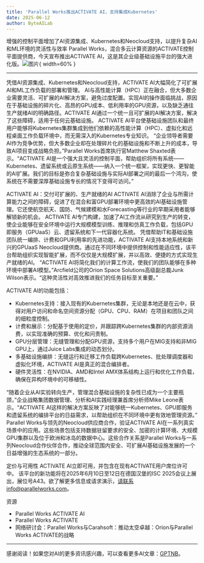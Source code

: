 ```yaml
---
title: 'Parallel Works推出ACTIVATE AI，支持集成Kubernetes'
date: 2025-06-12
author: ByteAILab
---
```


增强的控制平面增加了AI资源集成、Kubernetes和Neocloud支持，以提升复杂AI和ML环境的灵活性与效率
Parallel Works，混合多云计算资源的ACTIVATE控制平面提供商，今天宣布推出ACTIVATE AI，这是其企业级基础设施平台的强大进化版。![图片](https://ai-techpark.com/wp-content/uploads/Parallel-Works.jpg){ width=60% }

---
凭借AI资源集成、Kubernetes和Neocloud支持，ACTIVATE AI大幅简化了可扩展AI和ML工作负载的部署和管理。
AI与高性能计算（HPC）正在融合，但大多数企业需要灵活、可扩展的AI解决方案，避免过度配置。实现AI的操作面临挑战，原因在于基础设施的碎片化、高昂的GPU成本、低利用率的GPU资源，以及缺乏通往生产就绪AI的明确路径。ACTIVATE AI通过一个统一且可扩展的AI解决方案，解决了这些障碍，适用于任何云基础设施。
ACTIVATE AI平台使基础设施团队和最终用户能够将Kubernetes集群集成到他们依赖的高性能计算（HPC）、虚拟化和远程桌面工作负载环境中，而无需深入的Kubernetes专业知识。
“企业领导者需要AI作为竞争优势，但大多数企业却在处理碎片化的基础设施和不断上升的成本，导致AI项目变成战略负担。”Parallel Works首席执行官Matthew Shaxted表示。“ACTIVATE AI是一个强大且灵活的控制平面，帮助组织将所有系统——Kubernetes、遗留系统或云原生系统——纳入一个统一框架，实现更快、更智能的AI扩展。我们的目标是弥合复杂基础设施与实际AI部署之间的最后一个鸿沟，使系统在不需要深厚基础设施专长的情况下变得可访问。”

ACTIVATE AI：交付可扩展的、生产就绪的AI
ACTIVATE AI消除了企业与所需计算能力之间的障碍，促进了在混合和富GPU部署环境中更高效的AI基础设施管理。它还使航空航天、国防、气候建模和水Forecasting等行业的早期采用者能够解锁新的机会。
ACTIVATE AI专门构建，加速了AI工作流从研究到生产的转变，使企业能够在安全环境中运行大规模模型训练、推理和仿真工作负载，包括GPU即服务（GPUaaS）云、遗留系统和下一代容器化系统。
凭借帮助IT和基础设施团队统一编排、计费和GPU利用率的先进功能，ACTIVATE AI支持本地系统和新兴的GPUaaS Neocloud提供商。通过在不同环境中提供控制和性能适应性，该平台帮助组织实现智能扩展，而不仅仅是大规模扩展，并以高效、便捷的方式实现生产就绪的AI。
“ACTIVATE AI将简化我们的计算工作流，使我们的团队能够在多种环境中部署AI模型。”Arcfield公司的Orion Space Solutions高级副总裁Junk Wilson表示。“这种灵活性对高效推进我们的任务目标至关重要。”

ACTIVATE AI的功能包括：
- Kubernetes支持：接入现有的Kubernetes集群，无论是本地还是在云中，获得对用户访问和命名空间资源分配（GPU、CPU、RAM）在项目和团队之间的细粒度控制。
- 计费和展示：分配基于使用的定价，并跟踪跨Kubernetes集群的内部资源消费，以实现准确的预算、优化和问责制。
- GPU分层管理：无缝管理和分配GPU资源，支持多个用户在MIG支持和非MIG GPU上，通过Juice Labs集成的动态划分。
- 多基础设施编排：无缝运行和迁移工作负载跨Kubernetes、批处理调度器和虚拟化环境，ACTIVATE AI是真正的混合编排者。
- 硬件灵活性：在NVIDIA、AMD和Intel AMX体系结构上运行和优化工作负载，确保在异构环境中的可移植性。

“随着企业从AI实验转向生产，管理混合基础设施的复杂性已成为一个主要瓶颈，”企业战略集团数据管理、分析和AI实践经理兼首席分析师Mike Leone表示。“ACTIVATE AI这样的解决方案反映了对能够统一Kubernetes、GPU即服务和遗留系统的编排平台的日益需求，以帮助组织在不同环境中更有效地管理资源。”
Parallel Works与领先的Neocloud供应商合作，验证ACTIVATE AI在一系列真实场景中的应用。这些场景包括支持数据驻留要求的安全、加密的计算环境、大规模GPU集群以及位于欧洲和冰岛的数据中心。这些合作关系是Parallel Works与一系列Neocloud合作伙伴合作，推动全球范围内安全、可扩展AI基础设施发展的一个日益增强的生态系统的一部分。

定价与可用性
ACTIVATE AI立即可用，并包含在现有ACTIVATE用户席位许可中。
该平台的新功能将在2025年6月10日至12日在德国汉堡的ISC 2025会议上展出，展位号A43。欲了解更多信息或请求演示，请联系info@parallelworks.com。

资源
- Parallel Works ACTIVATE AI
- Parallel Works ACTIVATE
- 网络研讨会：Parallel Works与Carahsoft：推动太空卓越：Orion与Parallel Works ACTIVATE的战略
---
感谢阅读！如果您对AI的更多资讯感兴趣，可以查看更多AI文章：[GPTNB](https://gptnb.com)。